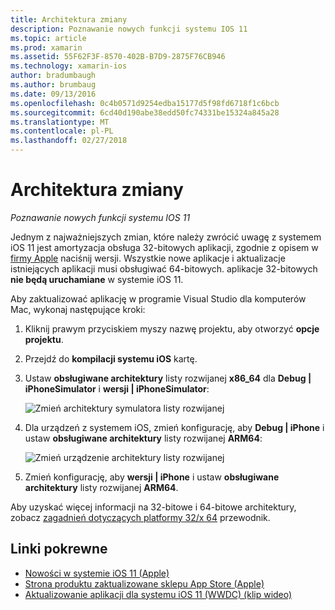 ```yaml
---
title: Architektura zmiany
description: Poznawanie nowych funkcji systemu IOS 11
ms.topic: article
ms.prod: xamarin
ms.assetid: 55F62F3F-8570-402B-B7D9-2875F76CB946
ms.technology: xamarin-ios
author: bradumbaugh
ms.author: brumbaug
ms.date: 09/13/2016
ms.openlocfilehash: 0c4b0571d9254edba15177d5f98fd6718f1c6bcb
ms.sourcegitcommit: 6cd40d190abe38edd50fc74331be15324a845a28
ms.translationtype: MT
ms.contentlocale: pl-PL
ms.lasthandoff: 02/27/2018
---
```

# <a name="architecture-changes"></a>Architektura zmiany

_Poznawanie nowych funkcji systemu IOS 11_

Jednym z najważniejszych zmian, które należy zwrócić uwagę z systemem iOS 11 jest amortyzacja obsługa 32-bitowych aplikacji, zgodnie z opisem w [firmy Apple](https://developer.apple.com/news/?id=06282017b) naciśnij wersji. Wszystkie nowe aplikacje i aktualizacje istniejących aplikacji musi obsługiwać 64-bitowych. aplikacje 32-bitowych **nie będą uruchamiane** w systemie iOS 11.

Aby zaktualizować aplikację w programie Visual Studio dla komputerów Mac, wykonaj następujące kroki:

1. Kliknij prawym przyciskiem myszy nazwę projektu, aby otworzyć **opcje projektu**.
2. Przejdź do **kompilacji systemu iOS** kartę.
3. Ustaw **obsługiwane architektury** listy rozwijanej **x86_64** dla **Debug | iPhoneSimulator** i **wersji | iPhoneSimulator**:

    ![Zmień architektury symulatora listy rozwijanej](architecture-changes-images/image1.png)

4. Dla urządzeń z systemem iOS, zmień konfigurację, aby **Debug | iPhone** i ustaw **obsługiwane architektury** listy rozwijanej **ARM64**:

    ![Zmień urządzenie architektury listy rozwijanej](architecture-changes-images/image2.png)

5. Zmień konfigurację, aby **wersji | iPhone** i ustaw **obsługiwane architektury** listy rozwijanej **ARM64**.

Aby uzyskać więcej informacji na 32-bitowe i 64-bitowe architektury, zobacz [zagadnień dotyczących platformy 32/x 64](~/cross-platform/macios/32-and-64.md#ios) przewodnik.

## <a name="related-links"></a>Linki pokrewne

- [Nowości w systemie iOS 11 (Apple)](https://developer.apple.com/ios/)
- [Strona produktu zaktualizowane sklepu App Store (Apple)](https://developer.apple.com/app-store/product-page/)
- [Aktualizowanie aplikacji dla systemu iOS 11 (WWDC) (klip wideo)](https://developer.apple.com/videos/play/wwdc2017/204/)
